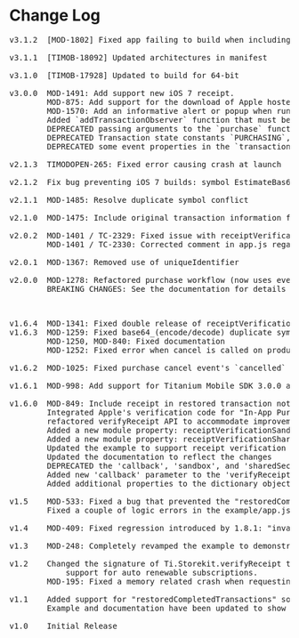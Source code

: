 # Change Log
<pre>
v3.1.2  [MOD-1802] Fixed app failing to build when including module and building with TiSDK 3.5.0.GA

v3.1.1  [TIMOB-18092] Updated architectures in manifest      

v3.1.0  [TIMOB-17928] Updated to build for 64-bit

v3.0.0  MOD-1491: Add support new iOS 7 receipt.
        MOD-875: Add support for the download of Apple hosted IAP.
        MOD-1570: Add an informative alert or popup when running on iOS7 simulator.
        Added `addTransactionObserver` function that must be called at app startup after event listeners are add.
        DEPRECATED passing arguments to the `purchase` function individually, pass them as a dictionary instead.
        DEPRECATED Transaction state constants `PURCHASING`, `PURCHASED`, `FAILED`, and `RESTORED` in favor of `TRANSACTION_STATE_PURCHASING`, `TRANSACTION_STATE_PURCHASED`, `TRANSACTION_STATE_FAILED`, and `TRANSACTION_STATE_RESTORED`.
        DEPRECATED some event properties in the `transactionState` event.

v2.1.3  TIMODOPEN-265: Fixed error causing crash at launch

v2.1.2	Fix bug preventing iOS 7 builds: symbol EstimateBas64DecodedDataSize not found for armv7.

v2.1.1  MOD-1485: Resolve duplicate symbol conflict 

v2.1.0  MOD-1475: Include original transaction information for restored transactions

v2.0.2  MOD-1401 / TC-2329: Fixed issue with receiptVerificationSandbox always being true if set
        MOD-1401 / TC-2330: Corrected comment in app.js regarding live vs. sandbox usage

v2.0.1  MOD-1367: Removed use of uniqueIdentifier

v2.0.0  MOD-1278: Refactored purchase workflow (now uses event) to handle case where purchases are completed after app has been pushed to the background.
        BREAKING CHANGES: See the documentation for details</p>

v1.6.4  MOD-1341: Fixed double release of receiptVerificationSharedSecret in module dealloc method
v1.6.3  MOD-1259: Fixed base64_(encode/decode) duplicate symbol error when running with certain other modules
        MOD-1250, MOD-840: Fixed documentation
        MOD-1252: Fixed error when cancel is called on product request 
	
v1.6.2  MOD-1025: Fixed purchase cancel event's `cancelled` property

v1.6.1	MOD-998: Add support for Titanium Mobile SDK 3.0.0 and higher.

v1.6.0  MOD-849: Include receipt in restored transaction notification
        Integrated Apple's verification code for "In-App Purchase Receipt Validation on iOS" and
        refactored verifyReceipt API to accommodate improvements.
        Added a new module property: receiptVerificationSandbox (used by the 'verifyReceipt' method)
        Added a new module property: receiptVerificationSharedSecret (used by the 'verifyReceipt' method)
        Updated the example to support receipt verification (new switch on the UI and new code on the callback method to call 'verifyReceipt' for each transaction)
        Updated the documentation to reflect the changes
        DEPRECATED the 'callback', 'sandbox', and 'sharedSecret' properties of the dictionary object passed to the 'verifyReceipt' method
        Added new 'callback' parameter to the 'verifyReceipt' method
        Added additional properties to the dictionary object returned for purchased and restored transactions for consistency and use in passing to 'verifyReceipt'

v1.5	MOD-533: Fixed a bug that prevented the "restoredCompletedTransactions" event from firing.
		Fixed a couple of logic errors in the example/app.js (namely, using identifier instead of productIdentifier when restoring transactions).

v1.4	MOD-409: Fixed regression introduced by 1.8.1: "invalid" will no longer be present when empty.

v1.3	MOD-248: Completely revamped the example to demonstrate how to setup and use the module.

v1.2	Changed the signature of Ti.Storekit.verifyReceipt to allow you to pass in a sharedSecret string, thus adding
			support for auto renewable subscriptions.
		MOD-195: Fixed a memory related crash when requesting products.

v1.1    Added support for "restoredCompletedTransactions" so that past purchases can be restored for the user.
        Example and documentation have been updated to show how to use this new method.

v1.0    Initial Release
